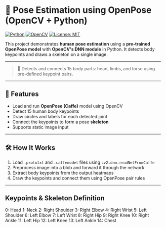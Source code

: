 # 🕺 Pose Estimation using OpenPose (OpenCV + Python)

[![Python](https://img.shields.io/badge/Python-3.7%2B-blue.svg)](https://www.python.org/)
[![OpenCV](https://img.shields.io/badge/OpenCV-DNN-green.svg)](https://opencv.org/)
[![License: MIT](https://img.shields.io/badge/License-MIT-yellow.svg)](LICENSE)

This project demonstrates **human pose estimation** using a **pre-trained OpenPose model** with **OpenCV's DNN module** in Python. It detects body keypoints and draws a skeleton on a single image.

---

> 👤 Detects and connects 15 body parts: head, limbs, and torso using pre-defined keypoint pairs.

---

## 🚀 Features

- Load and run **OpenPose (Caffe)** model using OpenCV
- Detect 15 human body keypoints
- Draw circles and labels for each detected joint
- Connect the keypoints to form a pose **skeleton**
- Supports static image input

---

## 🛠️ How It Works

1. Load `.prototxt` and `.caffemodel` files using `cv2.dnn.readNetFromCaffe`
2. Preprocess image into a blob and forward it through the network
3. Extract body keypoints from the output heatmaps
4. Draw the keypoints and connect them using OpenPose pair rules

---

## Keypoints & Skeleton Definition
0: Head
1: Neck
2: Right Shoulder
3: Right Elbow
4: Right Wrist
5: Left Shoulder
6: Left Elbow
7: Left Wrist
8: Right Hip
9: Right Knee
10: Right Ankle
11: Left Hip
12: Left Knee
13: Left Ankle
14: Chest

